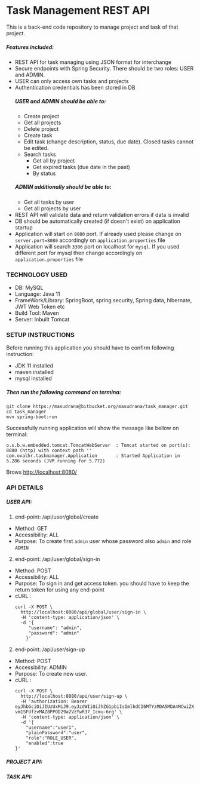 # Task Management REST API

This is a back-end code repository to manage project and task of that project.
 ##### Features included:
* REST API for task managing using JSON format for interchange
* Secure endpoints with Spring Security. There should be two roles: USER and ADMIN.
* USER can only access own tasks and projects
* Authentication credentials has been stored in DB
  ##### USER and ADMIN should be able to:
  * Create project
  * Get all projects
  * Delete project
  * Create task
  * Edit task (change description, status, due date). Closed tasks cannot be edited.
  * Search tasks
    * Get all by project
    * Get expired tasks (due date in the past)
    * By status
  ##### ADMIN additionally should be able to:
  * Get all tasks by user
  * Get all projects by user
* REST API will validate data and return validation errors if data is invalid
* DB should be automatically created (if doesn't exist) on application startup
* Application will start on `8080` port. If already used please change on `server.port=8080` accordingly on `application.properties` file
* Application will search  `3306` port on localhost for `mysql`. If you used different port for mysql then change accordingly on `application.properties` file
### TECHNOLOGY USED
 * DB: MySQL
 * Language: Java 11
 * FrameWork/Library: SpringBoot, spring security,
  Spring data, hibernate, JWT Web Token etc  
 * Build Tool: Maven
 * Server: Inbuilt Tomcat


### SETUP INSTRUCTIONS
Before running this application you should have to confirm following instruction: 
 * JDK 11 installed
 * maven installed
 * mysql installed
 ##### Then run the following command on termina:
    
    git clone https://masudrana@bitbucket.org/masudrana/task_manager.git
    cd task_manager
    mvn spring-boot:run
    
Successfully running application will show the message like bellow on terminal:
    
    o.s.b.w.embedded.tomcat.TomcatWebServer  : Tomcat started on port(s): 8080 (http) with context path ''
    com.ovalhr.taskmanager.Application       : Started Application in 5.286 seconds (JVM running for 5.772)

Brows [http://localhost:8080/](http://localhost:8080/)

### API DETAILS
  ##### USER API:
   1. end-point: /api/user/global/create
   * Method: GET
   * Accessibility: ALL 
   * Purpose: To create first `admin` user whose password also `admin` and role `ADMIN`
   
   2. end-point: /api/user/global/sign-in
   * Method: POST
   * Accessibility: ALL
   * Purpose: To sign in and get access token. you should have to keep the return token for using any end-point 
   * cURL : 
        ```
        curl -X POST \
          http://localhost:8080/api/global/user/sign-in \
          -H 'content-type: application/json' \
          -d '{
        	 "username": "admin",
             "password": "admin"
            }'
        ```    
   2. end-point: /api/user/sign-up
   * Method: POST
   * Accessibility: ADMIN
   * Purpose: To create new user.
   * cURL : 
        ```
        curl -X POST \
          http://localhost:8080/api/user/sign-up \
          -H 'authorization: Bearer eyJhbGciOiJIUzUxMiJ9.eyJzdWIiOiJhZG1pbiIsImlhdCI6MTYzMDA5MDA4MCwiZXhwIjoxNjMyNjgyMDgwfQ.WHS0C1BaxxTt_GHAIoweCV5vn9MzRA0X1qw5JbFXI2Ny6GFZ-vm1SFUfzvMAZ8PPOD29a2VzYwR37_Icmu-6rg' \
          -H 'content-type: application/json' \
          -d '{
        	"username":"user1",
        	"plainPassword":"user",
        	"role":"ROLE_USER",
        	"enabled":true
        }'
       ```  
           
  ##### PROJECT API:
  
  ##### TASK API:
